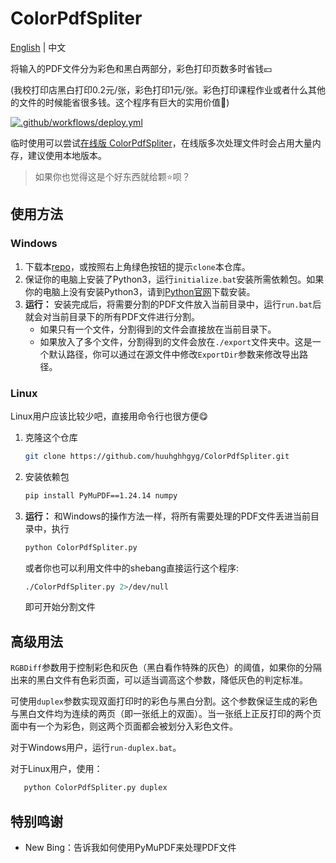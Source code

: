 # ColorPdfSpliter

[English](README_EN.md) | 中文

将输入的PDF文件分为彩色和黑白两部分，彩色打印页数多时省钱💴

(我校打印店黑白打印0.2元/张，彩色打印1元/张。彩色打印课程作业或者什么其他的文件的时候能省很多钱。这个程序有巨大的实用价值🤑)

[![.github/workflows/deploy.yml](https://github.com/huuhghhgyg/ColorPdfSpliter/actions/workflows/deploy.yml/badge.svg?branch=web)](https://colorpdfspliter.pages.dev/)

临时使用可以尝试[在线版 ColorPdfSpliter](https://colorpdfspliter.pages.dev)，在线版多次处理文件时会占用大量内存，建议使用本地版本。

> 如果你也觉得这是个好东西就给颗⭐呗？

## 使用方法
### Windows
1. 下载本[repo](https://github.com/huuhghhgyg/ColorPdfSpliter/archive/refs/heads/main.zip)，或按照右上角绿色按钮的提示`clone`本仓库。
2. 保证你的电脑上安装了Python3，运行`initialize.bat`安装所需依赖包。如果你的电脑上没有安装Python3，请到[Python官网](https://www.python.org/downloads/)下载安装。
3. **运行：** 安装完成后，将需要分割的PDF文件放入当前目录中，运行`run.bat`后就会对当前目录下的所有PDF文件进行分割。
   * 如果只有一个文件，分割得到的文件会直接放在当前目录下。
   * 如果放入了多个文件，分割得到的文件会放在`./export`文件夹中。这是一个默认路径，你可以通过在源文件中修改`ExportDir`参数来修改导出路径。

### Linux
Linux用户应该比较少吧，直接用命令行也很方便😋

1. 克隆这个仓库
    ```sh
    git clone https://github.com/huuhghhgyg/ColorPdfSpliter.git
    ```

2. 安装依赖包
    ```sh
    pip install PyMuPDF==1.24.14 numpy
    ```

3. **运行：** 和Windows的操作方法一样，将所有需要处理的PDF文件丢进当前目录中，执行
   ```sh
   python ColorPdfSpliter.py
   ```

   或者你也可以利用文件中的shebang直接运行这个程序:
   ```sh
   ./ColorPdfSpliter.py 2>/dev/null
   ```
   
   即可开始分割文件

## 高级用法
`RGBDiff`参数用于控制彩色和灰色（黑白看作特殊的灰色）的阈值，如果你的分隔出来的黑白文件有色彩页面，可以适当调高这个参数，降低灰色的判定标准。

可使用`duplex`参数实现双面打印时的彩色与黑白分割。这个参数保证生成的彩色与黑白文件均为连续的两页（即一张纸上的双面）。当一张纸上正反打印的两个页面中有一个为彩色，则这两个页面都会被划分入彩色文件。

对于Windows用户，运行`run-duplex.bat`。

对于Linux用户，使用：
```sh
   python ColorPdfSpliter.py duplex
```
## 特别鸣谢
* New Bing：告诉我如何使用PyMuPDF来处理PDF文件
